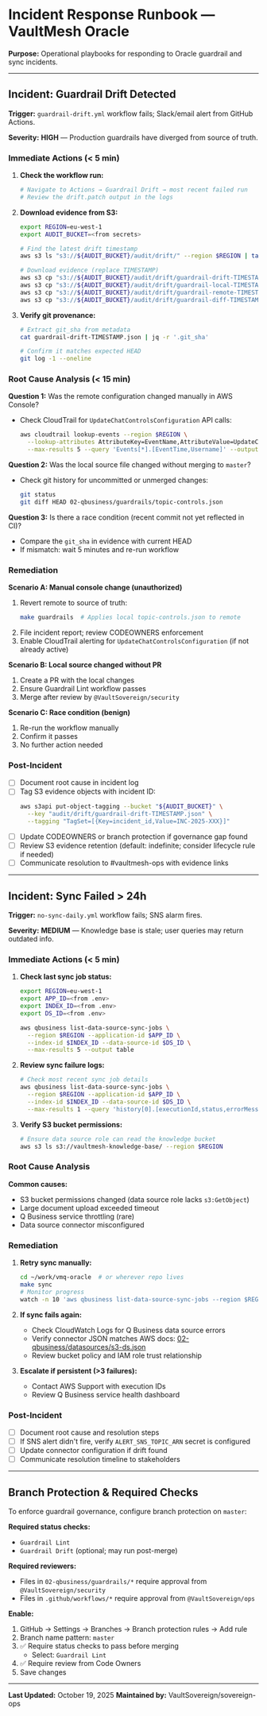 # Incident Response Runbook — VaultMesh Oracle

**Purpose:** Operational playbooks for responding to Oracle guardrail and sync incidents.

---

## Incident: Guardrail Drift Detected

**Trigger:** `guardrail-drift.yml` workflow fails; Slack/email alert from GitHub Actions.

**Severity:** **HIGH** — Production guardrails have diverged from source of truth.

### Immediate Actions (< 5 min)

1. **Check the workflow run:**
   ```bash
   # Navigate to Actions → Guardrail Drift → most recent failed run
   # Review the drift.patch output in the logs
   ```

2. **Download evidence from S3:**
   ```bash
   export REGION=eu-west-1
   export AUDIT_BUCKET=<from secrets>

   # Find the latest drift timestamp
   aws s3 ls "s3://${AUDIT_BUCKET}/audit/drift/" --region $REGION | tail -n 4

   # Download evidence (replace TIMESTAMP)
   aws s3 cp "s3://${AUDIT_BUCKET}/audit/drift/guardrail-drift-TIMESTAMP.json" ./
   aws s3 cp "s3://${AUDIT_BUCKET}/audit/drift/guardrail-local-TIMESTAMP.json" ./
   aws s3 cp "s3://${AUDIT_BUCKET}/audit/drift/guardrail-remote-TIMESTAMP.json" ./
   aws s3 cp "s3://${AUDIT_BUCKET}/audit/drift/guardrail-diff-TIMESTAMP.patch" ./
   ```

3. **Verify git provenance:**
   ```bash
   # Extract git_sha from metadata
   cat guardrail-drift-TIMESTAMP.json | jq -r '.git_sha'

   # Confirm it matches expected HEAD
   git log -1 --oneline
   ```

### Root Cause Analysis (< 15 min)

**Question 1:** Was the remote configuration changed manually in AWS Console?
- Check CloudTrail for `UpdateChatControlsConfiguration` API calls:
  ```bash
  aws cloudtrail lookup-events --region $REGION \
    --lookup-attributes AttributeKey=EventName,AttributeValue=UpdateChatControlsConfiguration \
    --max-results 5 --query 'Events[*].[EventTime,Username]' --output table
  ```

**Question 2:** Was the local source file changed without merging to `master`?
- Check git history for uncommitted or unmerged changes:
  ```bash
  git status
  git diff HEAD 02-qbusiness/guardrails/topic-controls.json
  ```

**Question 3:** Is there a race condition (recent commit not yet reflected in CI)?
- Compare the `git_sha` in evidence with current HEAD
- If mismatch: wait 5 minutes and re-run workflow

### Remediation

**Scenario A: Manual console change (unauthorized)**
1. Revert remote to source of truth:
   ```bash
   make guardrails  # Applies local topic-controls.json to remote
   ```
2. File incident report; review CODEOWNERS enforcement
3. Enable CloudTrail alerting for `UpdateChatControlsConfiguration` (if not already active)

**Scenario B: Local source changed without PR**
1. Create a PR with the local changes
2. Ensure Guardrail Lint workflow passes
3. Merge after review by `@VaultSovereign/security`

**Scenario C: Race condition (benign)**
1. Re-run the workflow manually
2. Confirm it passes
3. No further action needed

### Post-Incident

- [ ] Document root cause in incident log
- [ ] Tag S3 evidence objects with incident ID:
  ```bash
  aws s3api put-object-tagging --bucket "${AUDIT_BUCKET}" \
    --key "audit/drift/guardrail-drift-TIMESTAMP.json" \
    --tagging "TagSet=[{Key=incident_id,Value=INC-2025-XXX}]"
  ```
- [ ] Update CODEOWNERS or branch protection if governance gap found
- [ ] Review S3 evidence retention (default: indefinite; consider lifecycle rule if needed)
- [ ] Communicate resolution to #vaultmesh-ops with evidence links

---

## Incident: Sync Failed > 24h

**Trigger:** `no-sync-daily.yml` workflow fails; SNS alarm fires.

**Severity:** **MEDIUM** — Knowledge base is stale; user queries may return outdated info.

### Immediate Actions (< 5 min)

1. **Check last sync job status:**
   ```bash
   export REGION=eu-west-1
   export APP_ID=<from .env>
   export INDEX_ID=<from .env>
   export DS_ID=<from .env>

   aws qbusiness list-data-source-sync-jobs \
     --region $REGION --application-id $APP_ID \
     --index-id $INDEX_ID --data-source-id $DS_ID \
     --max-results 5 --output table
   ```

2. **Review sync failure logs:**
   ```bash
   # Check most recent sync job details
   aws qbusiness list-data-source-sync-jobs \
     --region $REGION --application-id $APP_ID \
     --index-id $INDEX_ID --data-source-id $DS_ID \
     --max-results 1 --query 'history[0].[executionId,status,errorMessage]' --output table
   ```

3. **Verify S3 bucket permissions:**
   ```bash
   # Ensure data source role can read the knowledge bucket
   aws s3 ls s3://vaultmesh-knowledge-base/ --region $REGION
   ```

### Root Cause Analysis

**Common causes:**
- S3 bucket permissions changed (data source role lacks `s3:GetObject`)
- Large document upload exceeded timeout
- Q Business service throttling (rare)
- Data source connector misconfigured

### Remediation

1. **Retry sync manually:**
   ```bash
   cd ~/work/vmq-oracle  # or wherever repo lives
   make sync
   # Monitor progress
   watch -n 10 'aws qbusiness list-data-source-sync-jobs --region $REGION --application-id $APP_ID --index-id $INDEX_ID --data-source-id $DS_ID --max-results 1 --query "history[0].status"'
   ```

2. **If sync fails again:**
   - Check CloudWatch Logs for Q Business data source errors
   - Verify connector JSON matches AWS docs: [02-qbusiness/datasources/s3-ds.json](02-qbusiness/datasources/s3-ds.json)
   - Review bucket policy and IAM role trust relationship

3. **Escalate if persistent (>3 failures):**
   - Contact AWS Support with execution IDs
   - Review Q Business service health dashboard

### Post-Incident

- [ ] Document root cause and resolution steps
- [ ] If SNS alert didn't fire, verify `ALERT_SNS_TOPIC_ARN` secret is configured
- [ ] Update connector configuration if drift found
- [ ] Communicate resolution timeline to stakeholders

---

## Branch Protection & Required Checks

To enforce guardrail governance, configure branch protection on `master`:

**Required status checks:**
- `Guardrail Lint`
- `Guardrail Drift` (optional; may run post-merge)

**Required reviewers:**
- Files in `02-qbusiness/guardrails/*` require approval from `@VaultSovereign/security`
- Files in `.github/workflows/*` require approval from `@VaultSovereign/ops`

**Enable:**
1. GitHub → Settings → Branches → Branch protection rules → Add rule
2. Branch name pattern: `master`
3. ✅ Require status checks to pass before merging
   - Select: `Guardrail Lint`
4. ✅ Require review from Code Owners
5. Save changes

---

**Last Updated:** October 19, 2025
**Maintained by:** VaultSovereign/sovereign-ops
